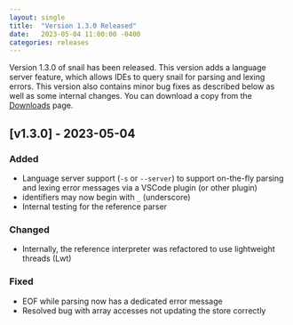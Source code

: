 ```yaml
---
layout: single
title:  "Version 1.3.0 Released"
date:   2023-05-04 11:00:00 -0400
categories: releases
---
```

Version 1.3.0 of snail has been released.  This version adds a language server
feature, which allows IDEs to query snail for parsing and lexing errors.  This
version also contains minor bug fixes as described below as well as some internal
changes. You can download a copy from the [Downloads](/downloads#version-130)
page.

## [v1.3.0] - 2023-05-04
### Added
- Language server support (`-s` or `--server`) to support on-the-fly parsing and
  lexing error messages via a VSCode plugin (or other plugin)
- identifiers may now begin with `_` (underscore)
- Internal testing for the reference parser
### Changed
- Internally, the reference interpreter was refactored to use lightweight
  threads (Lwt)
### Fixed
- EOF while parsing now has a dedicated error message
- Resolved bug with array accesses not updating the store correctly
